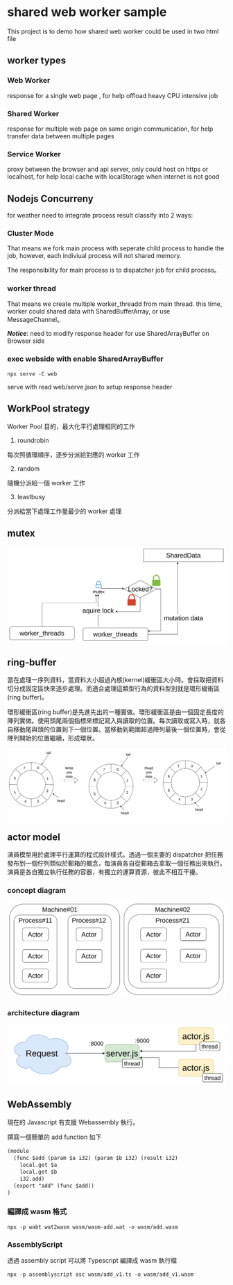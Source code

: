 # shared web worker sample

This project is to demo how shared web worker could be used in two html file

## worker types

### Web Worker

response for a single web page , for help offload  heavy CPU intensive job

### Shared Worker

response for multiple web page on same origin communication, for help transfer data between multiple pages

### Service Worker

proxy between the browser and api server, only could host on https or localhost, for help local cache with localStorage when internet is not good


## Nodejs Concurreny

for weather  need to integrate process result classify into 2 ways:

### Cluster Mode

That means we fork main process with seperate child process to handle the job, however, each indiviual process will not shared memory.

The responsibility for main process is to dispatcher job for child process。

### worker thread

That means we create multiple worker_threadd from main thread. this time, worker could shared data with SharedBufferArray, or use MessageChannel。

***Notice***: need to modify response header for use SharedArrayBuffer on Browser side

### exec webside with enable SharedArrayBuffer

```shell
npx serve -C web
```
serve with read web/serve.json to setup response header

## WorkPool strategy

Worker Pool 目的，最大化平行處理相同的工作
1. roundrobin

每次照循環順序，逐步分派給對應的 worker 工作

2. random

隨機分派給一個 worker 工作

3. leastbusy

分派給當下處理工作量最少的 worker 處理

## mutex

![alt text](mutex-flow.png)

## ring-buffer

當在處理一序列資料，當資料大小超過內核(kernel)緩衝區大小時。會採取把資料切分成固定區快來逐步處理。而適合處理這類型行為的資料型別就是環形緩衝區(ring buffer)。

環形緩衝區(ring buffer)是先進先出的一種實做。環形緩衝區是由一個固定長度的陣列實做。使用頭尾兩個指標來標記寫入與讀取的位置。每次讀取或寫入時，就各自移動尾與頭的位置到下一個位置。當移動到範圍超過陣列最後一個位置時，會從陣列開始的位置繼續，形成環狀。

![alt text](ring-buffer.png)

## actor model

演員模型用於處理平行運算的程式設計樣式。透過一個主要的 dispatcher 把任務發布到一個佇列類似於郵箱的概念，每演員各自從郵箱去拿取一個任務出來執行。演員是各自獨立執行任務的容器，有獨立的運算資源，彼此不相互干擾。
### concept diagram
![alt text](actor-model.png)
### architecture diagram
![alt text](actor-flow.png)
## WebAssembly

現在的 Javascript 有支援 Webassembly 執行。

撰寫一個簡單的 add function 如下

```wat
(module
  (func $add (param $a i32) (param $b i32) (result i32)
    local.get $a
    local.get $b
    i32.add)
  (export "add" (func $add))
)
```

### 編譯成 wasm 格式

```shell
npx -p wabt wat2wasm wasm/wasm-add.wat -o wasm/add.wasm
```

### AssemblyScript

透過 assembly script 可以將 Typescript 編譯成 wasm 執行檔

```shell
npx -p assemblyscript asc wasm/add_v1.ts -o wasm/add_v1.wasm
```